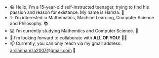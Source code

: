 - 😀 Hello, I'm a 15-year-old self-instructed teenager, trying to find his passion and reason for existance. My name is Hamza. 👋
- ✨ I’m interested in Mathematics, Machine Learning, Computer Science and Philosophy. 📚
- 💻 I’m currently studying Mathemtics and Computer Science. 🌱
- 💞️ I’m looking forward to collaborate with **ALL OF YOU**! 🐱‍🏍
- 📫 Currently, you can only reach via my gmail address: arslanhamza2007@gmail.com 🌌

<!---
DelHamzo/DelHamzo is a ✨ special ✨ repository because its `README.md` (this file) appears on your GitHub profile.
You can click the Preview link to take a look at your changes.
--->
